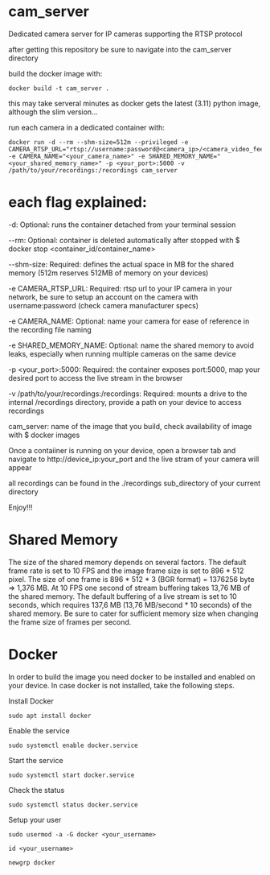 # cam_server

Dedicated camera server for IP cameras supporting the RTSP protocol


after getting this repository be sure to navigate into the cam_server directory
  
  build the docker image with:
  
    docker build -t cam_server .
    
  this may take serveral minutes as docker gets the latest (3.11) python image, although the slim version...
  
  run each camera in a dedicated container with:
  
    docker run -d --rm --shm-size=512m --privileged -e CAMERA_RTSP_URL="rtsp://username:password@<camera_ip>/<camera_video_feed>" -e CAMERA_NAME="<your_camera_name>" -e SHARED_MEMORY_NAME="<your_shared_memory_name>" -p <your_port>:5000 -v /path/to/your/recordings:/recordings cam_server
  
# each flag explained:
  
  -d: Optional: runs the container detached from your terminal session
  
  --rm: Optional: container is deleted automatically after stopped with $ docker stop <container_id/container_name> 
  
  --shm-size: Required: defines the actual space in MB for the shared memory (512m reserves 512MB of memory on your devices) 
  
  -e CAMERA_RTSP_URL: Required: rtsp url to your IP camera in your network, be sure to setup an account on the camera with username:password (check camera manufacturer specs) 
  
  -e CAMERA_NAME: Optional: name your camera for ease of reference in the recording file naming
  
  -e SHARED_MEMORY_NAME: Optional: name the shared memory to avoid leaks, especially when running multiple cameras on the same device 
  
  -p <your_port>:5000: Required: the container exposes port:5000, map your desired port to access the live stream in the browser 
  
  -v /path/to/your/recordings:/recordings: Required: mounts a drive to the internal /recordings directory, provide a path on your device to access recordings

  cam_server: name of the image that you build, check availability of image with $ docker images

  
Once a contaiiner is running on your device, open a browser tab and navigate to http://device_ip:your_port and the live stram of your camera will appear

all recordings can be found in the ./recordings sub_directory of your current directory

Enjoy!!!


# Shared Memory

  The size of the shared memory depends on several factors. The default frame rate is set to 10 FPS and the image frame size is set to 896 * 512 pixel. The size of one frame is 896 * 512 * 3 (BGR format) = 1376256 byte => 1,376 MB. At 10 FPS one second of stream buffering takes 13,76 MB of the shared memory. The default buffering of a live stream is set to 10 seconds, which requires 137,6 MB (13,76 MB/second * 10 seconds) of the shared memory. Be sure to cater for sufficient memory size when changing the frame size of frames per second.


# Docker

  In order to build the image you need docker to be installed and enabled on your device. In case docker is not installed, take the following steps.

  Install Docker
    
    sudo apt install docker

  Enable the service
  
    sudo systemctl enable docker.service

  Start the service
    
    sudo systemctl start docker.service

  Check the status
  
    sudo systemctl status docker.service

  Setup your user
  
    sudo usermod -a -G docker <your_username>

    id <your_username>

    newgrp docker
